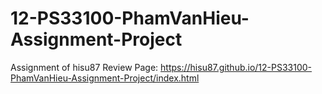 # 12-PS33100-PhamVanHieu-Assignment-Project
Assignment of hisu87
Review Page: https://hisu87.github.io/12-PS33100-PhamVanHieu-Assignment-Project/index.html
